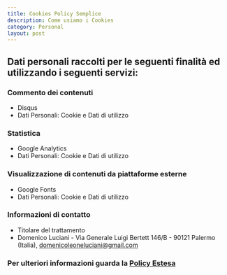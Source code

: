 ```yaml
---
title: Cookies Policy Semplice
description: Come usiamo i Cookies
category: Personal
layout: post
---
```


## Dati personali raccolti per le seguenti finalità ed utilizzando i seguenti servizi:

### Commento dei contenuti
* Disqus
* Dati Personali: Cookie e Dati di utilizzo

### Statistica
* Google Analytics
* Dati Personali: Cookie e Dati di utilizzo

### Visualizzazione di contenuti da piattaforme esterne
* Google Fonts
* Dati Personali: Cookie e Dati di utilizzo

### Informazioni di contatto
* Titolare del trattamento
* Domenico Luciani - Via Generale Luigi Bertett 146/B - 90121 Palermo (Italia), domenicoleoneluciani@gmail.com

### Per ulteriori informazioni guarda la [Policy Estesa](http://dlion.it/cookies-policy-estesa.html)
